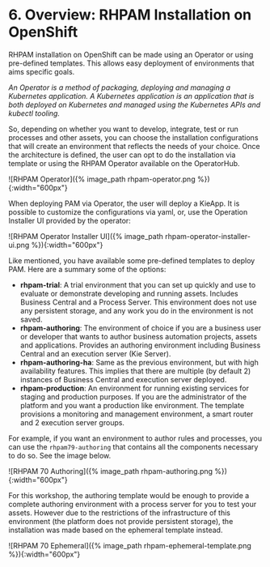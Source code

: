 # 6. Overview: RHPAM Installation on OpenShift

RHPAM installation on OpenShift can be made using an Operator or using pre-defined templates. This allows easy deployment of environments that aims specific goals.

_An Operator is a method of packaging, deploying and managing a Kubernetes application. A Kubernetes application is an application that is both deployed on Kubernetes and managed using the Kubernetes APIs and kubectl tooling._

So, depending on whether you want to develop, integrate, test or run processes and other assets, you can choose the installation configurations that will create an environment that reflects the needs of your choice. Once the architecture is defined, the user can opt to do the installation via template or using the RHPAM Operator available on the OperatorHub.

![RHPAM Operator]({% image_path rhpam-operator.png %}){:width="600px"}

When deploying PAM via Operator, the user will deploy a KieApp. It is possible to customize the configurations via yaml, or, use the Operation Installer UI provided by the operator:

![RHPAM Operator Installer UI]({% image_path rhpam-operator-installer-ui.png %}){:width="600px"}

Like mentioned, you have available some pre-defined templates to deploy PAM. Here are a summary some of the options:

- **rhpam-trial**: A trial environment that you can set up quickly and use to evaluate or demonstrate developing and running assets. Includes Business Central and a Process Server. This environment does not use any persistent storage, and any work you do in the environment is not saved.
- **rhpam-authoring**: The environment of choice if you are a business user or developer that wants to author business automation projects, assets and applications. Provides an authoring environment including Business Central and an execution server (Kie Server).
- **rhpam-authoring-ha**: Same as the previous environment, but with high availability features. This implies that there are multiple (by default 2) instances of Business Central and execution server deployed.
- **rhpam-production**: An environment for running existing services for staging and production purposes. If you are the administrator of the platform and you want a production like environment. The template provisions a monitoring and management environment, a smart router and 2 execution server groups.

<!-- What kind of environment is right for you, depends on your requirements:

- In which deployment environment is the platform going to be provisioned?
  - Is the environment planned for process and/or rules development?
  - Is the environment planned for integration testing?
  - Is the environment planned to be a production environment?
- What kind of deployment architecture and methodology do you prefer?
  - Do you want to be able to install and update process definitions and rules via the management console?
  - Do you use the concept of immutable containers, and thus don't allow the provisioning of applications through the management console?
- Do you have a requirement for high availability of the platform?
- What kind of database do you want to integrate with? -->

For example, if you want an environment to author rules and processes, you can use the `rhpam79-authoring` that contains all the components necessary to do so. See the image below.

![RHPAM 70 Authoring]({% image_path rhpam-authoring.png %}){:width="600px"}

For this workshop, the authoring template would be enough to provide a complete authoring environment with a process server for you to test your assets. However due to the restrictions of the infrastructure of this environment (the platform does not provide persistent storage), the installation was made based on the ephemeral template instead.

![RHPAM 70 Ephemeral]({% image_path rhpam-ephemeral-template.png %}){:width="600px"}